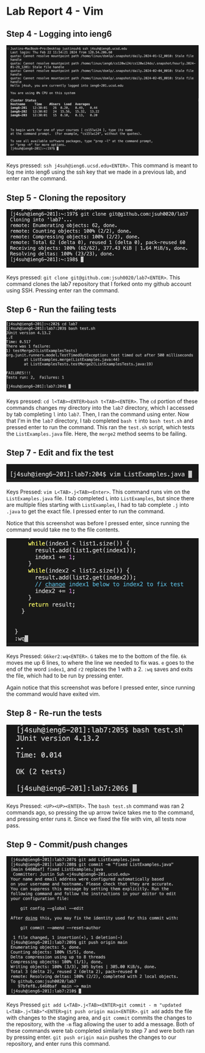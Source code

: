 # Lab Report 4 - Vim

## Step 4 - Logging into ieng6

![Image](/lab4_images/lab4_1.png)

Keys pressed: `ssh j4suh@ieng6.ucsd.edu<ENTER>`. This command is meant to log me into ieng6 using the ssh key that we made in a previous lab, and enter ran the command.

## Step 5 - Cloning the repository

![Image](/lab4_images/lab4_2.png)

Keys pressed: `git clone git@github.com:jsuh0020/lab7<ENTER>`. This command clones the lab7 repository that I forked onto my github account using SSH. Pressing enter ran the command.

## Step 6 - Run the failing tests

![Image](/lab4_images/lab4_3.png)

Keys pressed: `cd l<TAB><ENTER>bash t<TAB><ENTER>`. The `cd` portion of these commands changes my directory into the `lab7` directory, which I accessed by tab completing `l` into `lab7`. Then, I ran the command using enter. Now that I'm in the `lab7` directory, I tab completed `bash t` into `bash test.sh` and pressed enter to run the command. This ran the `test.sh` script, which tests the `ListExamples.java` file. Here, the `merge2` method seems to be failing.

## Step 7 - Edit and fix the test

![Image](/lab4_images/lab4_4.png)

Keys Pressed: `vim L<TAB>.j<TAB><Enter>`. This command runs vim on the `ListExamples.java` file. I tab completed `L` into `ListExamples`, but since there are multiple files starting with `ListExamples`, I had to tab complete `.j` into `.java` to get the exact file. I pressed enter to run the command.

Notice that this screenshot was before I pressed enter, since running the command would take me to the file contents.

![Image](/lab4_images/lab4_5.png)

Keys Pressed: `G6ker2:wq<ENTER>`. `G` takes me to the bottom of the file. `6k` moves me up 6 lines, to where the line we needed to fix was. `e` goes to the end of the word `index1`, and `r2` replaces the 1 with a 2. `:wq` saves and exits the file, which had to be run by pressing enter.

Again notice that this screenshot was before I pressed enter, since running the command would have exited vim.

## Step 8 - Re-run the tests

![Image](/lab4_images/lab4_6.png)

Keys Pressed: `<UP><UP><ENTER>`. The `bash test.sh` command was ran 2 commands ago, so pressing the up arrow twice takes me to the command, and pressing enter runs it. Since we fixed the file with vim, all tests now pass.

## Step 9 - Commit/push changes

![Image](/lab4_images/lab4_7.png)

Keys Pressed `git add L<TAB>.j<TAB><ENTER>git commit - m "updated L<TAB>.j<TAB>"<ENTER>git push origin main<ENTER>`. `git add` adds the file with changes to the staging area, and `git commit` commits the changes to the repository, with the `-m` flag allowing the user to add a message. Both of these commands were tab completed similarly to step 7 and were both ran by pressing enter. `git push origin main` pushes the changes to our repository, and enter runs this command.
